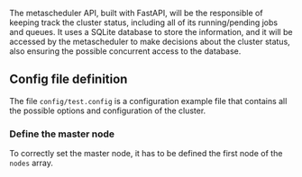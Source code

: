 The metascheduler API, built with FastAPI, will be the responsible of keeping track the cluster status, including all of its running/pending jobs and queues. It uses a SQLite database to store the information, and it will be accessed by the metascheduler to make decisions about the cluster status, also ensuring the possible concurrent access to the database.

## Config file definition
The file `config/test.config` is a configuration example file that contains all the possible options and configuration of the cluster.
### Define the master node
To correctly set the master node, it has to be defined the first node of the `nodes` array.